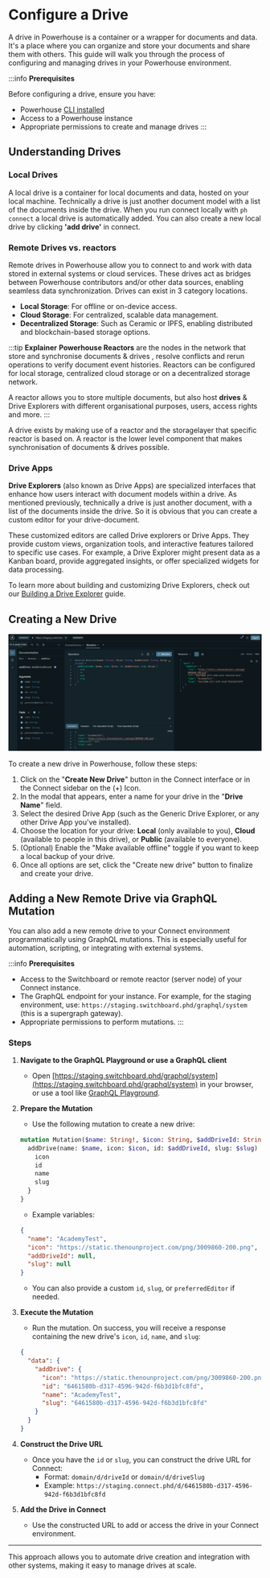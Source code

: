 # Configure a Drive

A drive in Powerhouse is a container or a wrapper for documents and data. It's a place where you can organize and store your documents and share them with others. This guide will walk you through the process of configuring and managing drives in your Powerhouse environment.   

:::info **Prerequisites**

Before configuring a drive, ensure you have:
- Powerhouse [CLI installed](/academy/MasteryTrack/BuilderEnvironment/BuilderTools)
- Access to a Powerhouse instance
- Appropriate permissions to create and manage drives
:::

## Understanding Drives

### Local Drives

A local drive is a container for local documents and data, hosted on your local machine. Technically a drive is just another document model with a list of the documents inside the drive. When you run connect locally with `ph connect` a local drive is automatically added. You can also create a new local drive by clicking **'add drive'** in connect.

### Remote Drives vs. reactors 

Remote drives in Powerhouse allow you to connect to and work with data stored in external systems or cloud services. These drives act as bridges between Powerhouse contributors and/or other data sources, enabling seamless data synchronization. Drives can exist in 3 category locations.

- **Local Storage**: For offline or on-device access.
- **Cloud Storage**: For centralized, scalable data management.
- **Decentralized Storage**: Such as Ceramic or IPFS, enabling distributed and blockchain-based storage options.

:::tip **Explainer**
**Powerhouse Reactors** are the nodes in the network that store and synchronise documents & drives , resolve conflicts and rerun operations to verify document event histories. 
Reactors can be configured for local storage, centralized cloud storage or on a decentralized storage network. 

A reactor allows you to store multiple documents, but also host **drives** & Drive Explorers with different organisational purposes, users, access rights and more.
:::

A drive exists by making use of a reactor and the storagelayer that specific reactor is based on. A reactor is the lower level component that makes synchronisation of documents & drives possible. 

### Drive Apps 

**Drive Explorers** (also known as Drive Apps) are specialized interfaces that enhance how users interact with document models within a drive. As mentioned previously, technically a drive is just another document, with a list of the documents inside the drive. So it is obvious that you can create a custom editor for your drive-document. 

These customized editors are called Drive explorers or Drive Apps. They provide custom views, organization tools, and interactive features tailored to specific use cases. For example, a Drive Explorer might present data as a Kanban board, provide aggregated insights, or offer specialized widgets for data processing. 

To learn more about building and customizing Drive Explorers, check out our [Building a Drive Explorer](/academy/MasteryTrack/BuildingUserExperiences/BuildingADriveExplorer) guide.


## Creating a New Drive

![Create New Drive](./images/CreateNewDrive.png)

To create a new drive in Powerhouse, follow these steps:
1. Click on the "**Create New Drive**" button in the Connect interface or in the Connect sidebar on the (+) Icon. 
2. In the modal that appears, enter a name for your drive in the "**Drive Name**" field.
3. Select the desired Drive App (such as the Generic Drive Explorer, or any other Drive App you've installed).
4. Choose the location for your drive: **Local** (only available to you), **Cloud** (available to people in this drive), or **Public** (available to everyone).
5. (Optional) Enable the "Make available offline" toggle if you want to keep a local backup of your drive.
6. Once all options are set, click the "Create new drive" button to finalize and create your drive.

## Adding a New Remote Drive via GraphQL Mutation

You can also add a new remote drive to your Connect environment programmatically using GraphQL mutations. This is especially useful for automation, scripting, or integrating with external systems.

:::info **Prerequisites**
- Access to the Switchboard or remote reactor (server node) of your Connect instance.
- The GraphQL endpoint for your instance. For example, for the staging environment, use: `https://staging.switchboard.phd/graphql/system` (this is a supergraph gateway).
- Appropriate permissions to perform mutations.
:::

### Steps
1. **Navigate to the GraphQL Playground or use a GraphQL client**
   - Open [https://staging.switchboard.phd/graphql/system](https://staging.switchboard.phd/graphql/system) in your browser, or use a tool like [GraphQL Playground](https://www.apollographql.com/docs/apollo-server/testing/graphql-playground/).

2. **Prepare the Mutation**
   - Use the following mutation to create a new drive:

   ```graphql
   mutation Mutation($name: String!, $icon: String, $addDriveId: String, $slug: String) {
     addDrive(name: $name, icon: $icon, id: $addDriveId, slug: $slug) {
       icon
       id
       name
       slug
     }
   }
   ```

   - Example variables:
   ```json
   {
     "name": "AcademyTest",
     "icon": "https://static.thenounproject.com/png/3009860-200.png",
     "addDriveId": null,
     "slug": null
   }
   ```
   - You can also provide a custom `id`, `slug`, or `preferredEditor` if needed.

3. **Execute the Mutation**
   - Run the mutation. On success, you will receive a response containing the new drive's `icon`, `id`, `name`, and `slug`:

   ```json
   {
     "data": {
       "addDrive": {
         "icon": "https://static.thenounproject.com/png/3009860-200.png",
         "id": "6461580b-d317-4596-942d-f6b3d1bfc8fd",
         "name": "AcademyTest",
         "slug": "6461580b-d317-4596-942d-f6b3d1bfc8fd"
       }
     }
   }
   ```



4. **Construct the Drive URL**
   - Once you have the `id` or `slug`, you can construct the drive URL for Connect:
     - Format: `domain/d/driveId` or `domain/d/driveSlug`
     - Example: `https://staging.connect.phd/d/6461580b-d317-4596-942d-f6b3d1bfc8fd`

5. **Add the Drive in Connect**
   - Use the constructed URL to add or access the drive in your Connect environment.

---

This approach allows you to automate drive creation and integration with other systems, making it easy to manage drives at scale.


